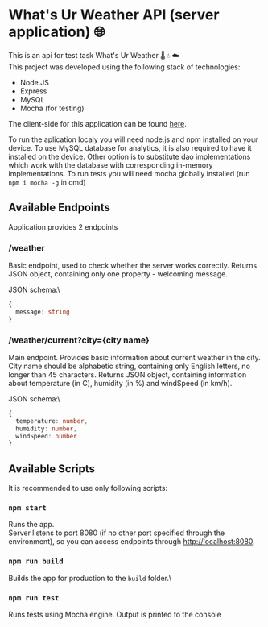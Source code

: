 # What's Ur Weather API (server application) :globe_with_meridians:

This is an api for test task What's Ur Weather :thermometer: :droplet: :cloud: \
This project was developed using the following stack of technologies:
- Node.JS
- Express
- MySQL
- Mocha (for testing)

The client-side for this application can be found [here](https://github.com/khilchuk-ol/whats-ur-weather-client).

To run the aplication localy you will need node.js and npm installed on your device. 
To use MySQL database for analytics, it is also required to have it installed on the device. Other option is to substitute dao implementations which work with the database with corresponding in-memory implementations. 
To run tests you will need mocha globally installed (run `npm i mocha -g` in cmd)


## Available Endpoints

Application provides 2 endpoints

### /weather

Basic endpoint, used to check whether the server works correctly. 
Returns JSON object, containing only one property - welcoming message.

JSON schema:\
``` typescript
{
  message: string
}
```

### /weather/current?city={city name}

Main endpoint. Provides basic information about current weather in the city. City name should be alphabetic string, containing only English letters, no longer than 45 characters. 
Returns JSON object, containing information about temperature (in C), humidity (in %) and windSpeed (in km/h).

JSON schema:\
``` typescript
{
  temperature: number,
  humidity: number,
  windSpeed: number
}
```


## Available Scripts

It is recommended to use only following scripts:

### `npm start`

Runs the app.\
Server listens to port 8080 (if no other port specified through the environment), so you can access endpoints through [http://localhost:8080](http://localhost:8080).

### `npm run build`

Builds the app for production to the `build` folder.\

### `npm run test`

Runs tests using Mocha engine. Output is printed to the console

